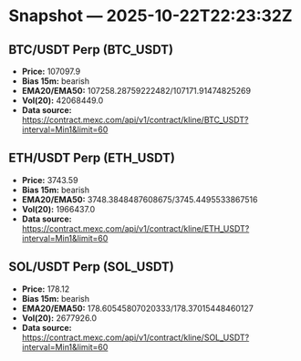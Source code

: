 # Snapshot — 2025-10-22T22:23:32Z

## BTC/USDT Perp (BTC_USDT)
- **Price:** 107097.9
- **Bias 15m:** bearish
- **EMA20/EMA50:** 107258.28759222482/107171.91474825269
- **Vol(20):** 42068449.0
- **Data source:** https://contract.mexc.com/api/v1/contract/kline/BTC_USDT?interval=Min1&limit=60

## ETH/USDT Perp (ETH_USDT)
- **Price:** 3743.59
- **Bias 15m:** bearish
- **EMA20/EMA50:** 3748.3848487608675/3745.4495533867516
- **Vol(20):** 1966437.0
- **Data source:** https://contract.mexc.com/api/v1/contract/kline/ETH_USDT?interval=Min1&limit=60

## SOL/USDT Perp (SOL_USDT)
- **Price:** 178.12
- **Bias 15m:** bearish
- **EMA20/EMA50:** 178.60545807020333/178.37015448460127
- **Vol(20):** 2677926.0
- **Data source:** https://contract.mexc.com/api/v1/contract/kline/SOL_USDT?interval=Min1&limit=60
